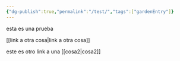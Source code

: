 ```yaml
---
{"dg-publish":true,"permalink":"/test/","tags":["gardenEntry"]}
---
```


esta es una prueba

[[link a otra cosa\|link a otra cosa]]

este es otro link a una [[cosa2\|cosa2]]